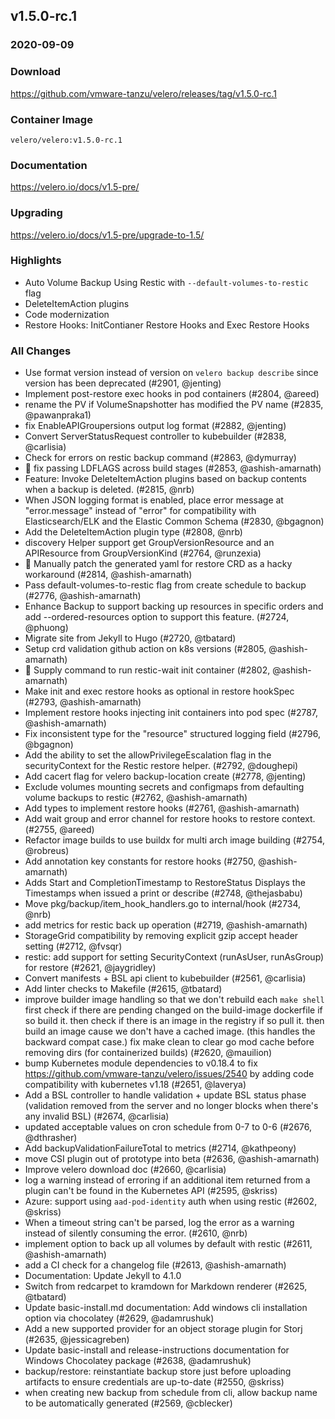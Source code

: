 ## v1.5.0-rc.1
### 2020-09-09

### Download
https://github.com/vmware-tanzu/velero/releases/tag/v1.5.0-rc.1

### Container Image
`velero/velero:v1.5.0-rc.1`

### Documentation
https://velero.io/docs/v1.5-pre/

### Upgrading
https://velero.io/docs/v1.5-pre/upgrade-to-1.5/

### Highlights

 * Auto Volume Backup Using Restic with `--default-volumes-to-restic` flag
 * DeleteItemAction plugins
 * Code modernization
 * Restore Hooks: InitContianer Restore Hooks and Exec Restore Hooks

### All Changes

  * Use format version instead of version on `velero backup describe` since version has been deprecated (#2901, @jenting)
  * Implement post-restore exec hooks in pod containers (#2804, @areed)
  * rename the PV if VolumeSnapshotter has modified the PV name (#2835, @pawanpraka1)
  * fix EnableAPIGroupersions output log format (#2882, @jenting)
  * Convert ServerStatusRequest controller to kubebuilder (#2838, @carlisia)
  * Check for errors on restic backup command (#2863, @dymurray)
  * 🐛 fix passing LDFLAGS across build stages (#2853, @ashish-amarnath)
  * Feature: Invoke DeleteItemAction plugins based on backup contents when a backup is deleted. (#2815, @nrb)
  * When JSON logging format is enabled, place error message at "error.message" instead of "error" for compatibility with Elasticsearch/ELK and the Elastic Common Schema (#2830, @bgagnon)
  * Add the DeleteItemAction plugin type (#2808, @nrb)
  * discovery Helper support get GroupVersionResource and an APIResource from GroupVersionKind (#2764, @runzexia)
  * 🐛 Manually patch the generated yaml for restore CRD as a hacky workaround (#2814, @ashish-amarnath)
  * Pass default-volumes-to-restic flag from create schedule to backup (#2776, @ashish-amarnath)
  * Enhance Backup to support backing up resources in specific orders and add --ordered-resources option to support this feature. (#2724, @phuong)
  * Migrate site from Jekyll to Hugo (#2720, @tbatard)
  * Setup crd validation github action on k8s versions (#2805, @ashish-amarnath)
  * 🐛 Supply command to run restic-wait init container (#2802, @ashish-amarnath)
  * Make init and exec restore hooks as optional in restore hookSpec (#2793, @ashish-amarnath)
  * Implement restore hooks injecting init containers into pod spec (#2787, @ashish-amarnath)
  * Fix inconsistent type for the "resource" structured logging field (#2796, @bgagnon)
  * Add the ability to set the allowPrivilegeEscalation flag in the securityContext for the Restic restore helper. (#2792, @doughepi)
  * Add cacert flag for velero backup-location create (#2778, @jenting)
  * Exclude volumes mounting secrets and configmaps from defaulting volume backups to restic (#2762, @ashish-amarnath)
  * Add types to implement restore hooks (#2761, @ashish-amarnath)
  * Add wait group and error channel for restore hooks to restore context. (#2755, @areed)
  * Refactor image builds to use buildx for multi arch image building (#2754, @robreus)
  * Add annotation key constants for restore hooks (#2750, @ashish-amarnath)
  * Adds Start and CompletionTimestamp to RestoreStatus
Displays the Timestamps when issued a print or describe (#2748, @thejasbabu)
  * Move pkg/backup/item_hook_handlers.go to internal/hook (#2734, @nrb)
  * add metrics for restic back up operation (#2719, @ashish-amarnath)
  * StorageGrid compatibility by removing explicit gzip accept header setting (#2712, @fvsqr)
  * restic: add support for setting SecurityContext (runAsUser, runAsGroup) for restore (#2621, @jaygridley)
  * Convert manifests + BSL api client to kubebuilder (#2561, @carlisia)
  * Add linter checks to Makefile (#2615, @tbatard)
  * improve builder image handling so that we don't rebuild each `make shell` 
first check if there are pending changed on the build-image dockerfile if so build it.
then check if there is an image in the registry if so pull it.
then build an image cause we don't have a cached image. (this handles the backward compat case.)
fix make clean to clear go mod cache before removing dirs (for containerized builds) (#2620, @mauilion)
  * bump Kubernetes module dependencies to v0.18.4 to fix https://github.com/vmware-tanzu/velero/issues/2540 by adding code compatibility with kubernetes v1.18 (#2651, @laverya)
  * Add a BSL controller to handle validation + update BSL status phase (validation removed from the server and no longer blocks when there's any invalid BSL) (#2674, @carlisia)
  * updated acceptable values on cron schedule from 0-7 to 0-6 (#2676, @dthrasher)
  * Add backupValidationFailureTotal to metrics (#2714, @kathpeony)
  * move CSI plugin out of prototype into beta (#2636, @ashish-amarnath)
  * Improve velero download doc (#2660, @carlisia)
  * log a warning instead of erroring if an additional item returned from a plugin can't be found in the Kubernetes API (#2595, @skriss)
  * Azure: support using `aad-pod-identity` auth when using restic (#2602, @skriss)
  * When a timeout string can't be parsed, log the error as a warning instead of silently consuming the error. (#2610, @nrb)
  * implement option to back up all volumes by default with restic  (#2611, @ashish-amarnath)
  * add a CI check for a changelog file (#2613, @ashish-amarnath)
  * Documentation: Update Jekyll to 4.1.0
  * Switch from redcarpet to kramdown for Markdown renderer (#2625, @tbatard)
  * Update basic-install.md documentation: Add windows cli installation option via chocolatey (#2629, @adamrushuk)
  * Add a new supported provider for an object storage plugin for Storj (#2635, @jessicagreben)
  * Update basic-install and release-instructions documentation for Windows Chocolatey package (#2638, @adamrushuk)
  * backup/restore: reinstantiate backup store just before uploading artifacts to ensure credentials are up-to-date (#2550, @skriss)
  * when creating new backup from schedule from cli, allow backup name to be automatically generated (#2569, @cblecker)

